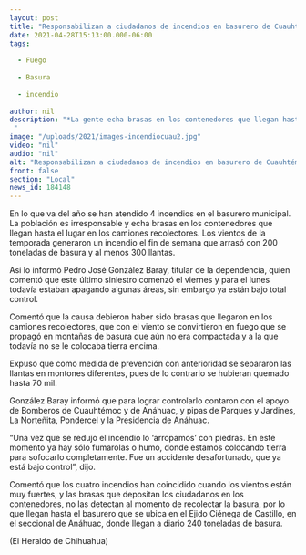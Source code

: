```yaml
---
layout: post
title: "Responsabilizan a ciudadanos de incendios en basurero de Cuauhtémoc"
date: 2021-04-28T15:13:00.000-06:00
tags:
  
  - Fuego
  
  - Basura
  
  - incendio
  
author: nil
description: "*La gente echa brasas en los contenedores que llegan hasta el lugar en camiones recolectores "
image: "/uploads/2021/images-incendiocuau2.jpg"
video: "nil"
audio: "nil"
alt: "Responsabilizan a ciudadanos de incendios en basurero de Cuauhtémoc"
front: false
section: "Local"
news_id: 184148
---
```


En lo que va del año se han atendido 4 incendios en el basurero municipal. La población es irresponsable y echa brasas en los contenedores que llegan hasta el lugar en los camiones recolectores. Los vientos de la temporada generaron un incendio el fin de semana que arrasó con 200 toneladas de basura y al menos 300 llantas.

Así lo informó Pedro José González Baray, titular de la dependencia, quien comentó que este último siniestro comenzó el viernes y para el lunes todavía estaban apagando algunas áreas, sin embargo ya están bajo total control.

Comentó que la causa debieron haber sido brasas que llegaron en los camiones recolectores, que con el viento se convirtieron en fuego que se propagó en montañas de basura que aún no era compactada y a la que todavía no se le colocaba tierra encima.

Expuso que como medida de prevención con anterioridad se separaron las llantas en montones diferentes, pues de lo contrario se hubieran quemado hasta 70 mil.

González Baray informó que para lograr controlarlo contaron con el apoyo de Bomberos de Cuauhtémoc y de Anáhuac, y pipas de Parques y Jardines, La Norteñita, Pondercel y la Presidencia de Anáhuac.

“Una vez que se redujo el incendio lo ‘arropamos’ con piedras. En este momento ya hay sólo fumarolas o humo, donde estamos colocando tierra para sofocarlo completamente. Fue un accidente desafortunado, que ya está bajo control”, dijo.

Comentó que los cuatro incendios han coincidido cuando los vientos están muy fuertes, y las brasas que depositan los ciudadanos en los contenedores, no las detectan al momento de recolectar la basura, por lo que llegan hasta el basurero que se ubica en el Ejido Ciénega de Castillo, en el seccional de Anáhuac, donde llegan a diario 240 toneladas de basura.

(El Heraldo de Chihuahua)